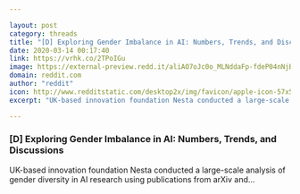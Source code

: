 ```yaml
---

layout: post
category: threads
title: "[D] Exploring Gender Imbalance in AI: Numbers, Trends, and Discussions"
date: 2020-03-14 00:17:40
link: https://vrhk.co/2TPoIGu
image: https://external-preview.redd.it/aliAO7oJc0o_MLNddaFp-fdeP04nNjBfr30Jc2Pe89s.jpg?width=1200&height=628.272251309&auto=webp&crop=1200:628.272251309,smart&s=41fc720fb1445426c035e55dd57eea82c014397b
domain: reddit.com
author: "reddit"
icon: http://www.redditstatic.com/desktop2x/img/favicon/apple-icon-57x57.png
excerpt: "UK-based innovation foundation Nesta conducted a large-scale analysis of gender diversity in AI research using publications from arXiv and..."

---
```


### [D] Exploring Gender Imbalance in AI: Numbers, Trends, and Discussions

UK-based innovation foundation Nesta conducted a large-scale analysis of gender diversity in AI research using publications from arXiv and...